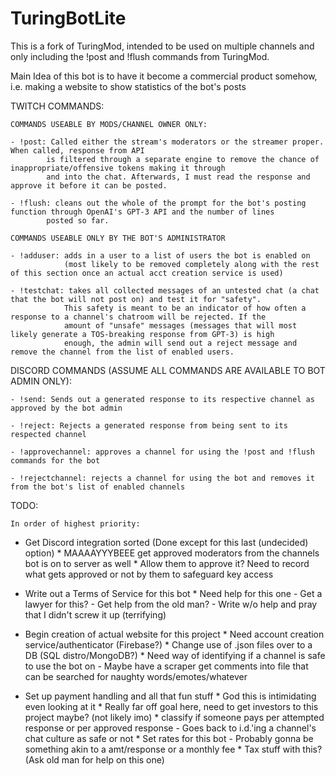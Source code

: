 # TuringBotLite

This is a fork of TuringMod, intended to be used on multiple channels and only including the !post and !flush commands from 
TuringMod. 

Main Idea of this bot is to have it become a commercial product somehow, i.e. making a website to show statistics of the bot's posts

TWITCH COMMANDS:

	COMMANDS USEABLE BY MODS/CHANNEL OWNER ONLY:

	- !post: Called either the stream's moderators or the streamer proper. When called, response from API
			is filtered through a separate engine to remove the chance of inappropriate/offensive tokens making it through
			and into the chat. Afterwards, I must read the response and approve it before it can be posted. 

	- !flush: cleans out the whole of the prompt for the bot's posting function through OpenAI's GPT-3 API and the number of lines
			posted so far.

	COMMANDS USEABLE ONLY BY THE BOT'S ADMINISTRATOR

	- !adduser: adds in a user to a list of users the bot is enabled on
				(most likely to be removed completely along with the rest of this section once an actual acct creation service is used)
		
	- !testchat: takes all collected messages of an untested chat (a chat that the bot will not post on) and test it for "safety".
				This safety is meant to be an indicator of how often a response to a channel's chatroom will be rejected. If the
				amount of "unsafe" messages (messages that will most likely generate a TOS-breaking response from GPT-3) is high
				enough, the admin will send out a reject message and remove the channel from the list of enabled users. 

DISCORD COMMANDS (ASSUME ALL COMMANDS ARE AVAILABLE TO BOT ADMIN ONLY):

	- !send: Sends out a generated response to its respective channel as approved by the bot admin

	- !reject: Rejects a generated response from being sent to its respected channel

	- !approvechannel: approves a channel for using the !post and !flush commands for the bot

	- !rejectchannel: rejects a channel for using the bot and removes it from the bot's list of enabled channels


TODO: 

	In order of highest priority:

  - Get Discord integration sorted (Done except for this last (undecided) option)
		* MAAAAYYYBEEE get approved moderators from the channels bot is on to server as well
			* Allow them to approve it? Need to record what gets approved or not by them to safeguard key access

  - Write out a Terms of Service for this bot
		* Need help for this one
			- Get a lawyer for this?
			- Get help from the old man?
			- Write w/o help and pray that I didn't screw it up (terrifying)

  - Begin creation of actual website for this project
		* Need account creation service/authenticator (Firebase?)
		* Change use of .json files over to a DB (SQL distro/MongoDB?)
		* Need way of identifying if a channel is safe to use the bot on
			- Maybe have a scraper get comments into file that can be searched for naughty words/emotes/whatever

  - Set up payment handling and all that fun stuff
		* God this is intimidating even looking at it
		* Really far off goal here, need to get investors to this project maybe? (not likely imo)
		* classify if someone pays per attempted response or per approved response
			- Goes back to i.d.'ing a channel's chat culture as safe or not
		* Set rates for this bot
			- Probably gonna be something akin to a amt/response or a monthly fee
		* Tax stuff with this? (Ask old man for help on this one)